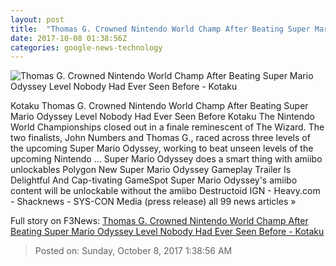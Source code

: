 ```yaml
---
layout: post
title:  "Thomas G. Crowned Nintendo World Champ After Beating Super Mario Odyssey Level Nobody Had Ever Seen Before - Kotaku"
date: 2017-10-08 01:38:56Z
categories: google-news-technology
---
```


![Thomas G. Crowned Nintendo World Champ After Beating Super Mario Odyssey Level Nobody Had Ever Seen Before - Kotaku](https://i.kinja-img.com/gawker-media/image/upload/s--4B5oclEK--/c_fill,fl_progressive,g_center,h_450,q_80,w_800/xwpr94ti8fahw0exovrg.jpg)

Kotaku Thomas G. Crowned Nintendo World Champ After Beating Super Mario Odyssey Level Nobody Had Ever Seen Before Kotaku The Nintendo World Championships closed out in a finale reminescent of The Wizard. The two finalists, John Numbers and Thomas G., raced across three levels of the upcoming Super Mario Odyssey, working to beat unseen levels of the upcoming Nintendo ... Super Mario Odyssey does a smart thing with amiibo unlockables Polygon New Super Mario Odyssey Gameplay Trailer Is Delightful And Cap-tivating GameSpot Super Mario Odyssey's amiibo content will be unlockable without the amiibo Destructoid IGN - Heavy.com - Shacknews - SYS-CON Media (press release) all 99 news articles »


Full story on F3News: [Thomas G. Crowned Nintendo World Champ After Beating Super Mario Odyssey Level Nobody Had Ever Seen Before - Kotaku](http://www.f3nws.com/n/rDTkVB)

> Posted on: Sunday, October 8, 2017 1:38:56 AM
